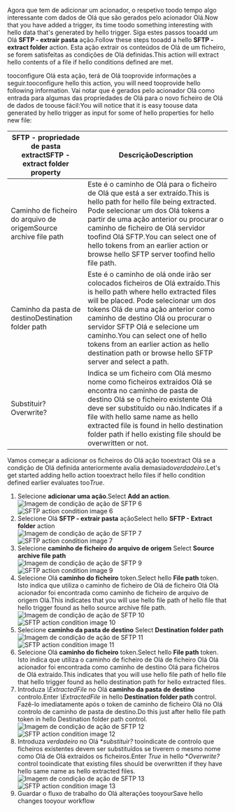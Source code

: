 <span data-ttu-id="afd2c-101">Agora que tem de adicionar um acionador, o respetivo toodo tempo algo interessante com dados de Olá que são gerados pelo acionador Olá.</span><span class="sxs-lookup"><span data-stu-id="afd2c-101">Now that you have added a trigger, its time toodo something interesting with hello data that's generated by hello trigger.</span></span> <span data-ttu-id="afd2c-102">Siga estes passos tooadd um Olá **SFTP - extrair pasta** ação.</span><span class="sxs-lookup"><span data-stu-id="afd2c-102">Follow these steps tooadd a hello **SFTP - extract folder** action.</span></span> <span data-ttu-id="afd2c-103">Esta ação extrair os conteúdos de Olá de um ficheiro, se forem satisfeitas as condições de Olá definidas.</span><span class="sxs-lookup"><span data-stu-id="afd2c-103">This action will extract hello contents of a file if hello conditions defined are met.</span></span> 

<span data-ttu-id="afd2c-104">tooconfigure Olá esta ação, terá de Olá tooprovide informações a seguir.</span><span class="sxs-lookup"><span data-stu-id="afd2c-104">tooconfigure hello this action, you will need tooprovide hello following information.</span></span> <span data-ttu-id="afd2c-105">Vai notar que é gerados pelo acionador Olá como entrada para algumas das propriedades de Olá para o novo ficheiro de Olá de dados de toouse fácil:</span><span class="sxs-lookup"><span data-stu-id="afd2c-105">You will notice that it is easy toouse data generated  by hello trigger as input for some of hello properties for hello new file:</span></span>

| <span data-ttu-id="afd2c-106">SFTP - propriedade de pasta extract</span><span class="sxs-lookup"><span data-stu-id="afd2c-106">SFTP - extract folder property</span></span> | <span data-ttu-id="afd2c-107">Descrição</span><span class="sxs-lookup"><span data-stu-id="afd2c-107">Description</span></span> |
| --- | --- |
| <span data-ttu-id="afd2c-108">Caminho de ficheiro do arquivo de origem</span><span class="sxs-lookup"><span data-stu-id="afd2c-108">Source archive file path</span></span> |<span data-ttu-id="afd2c-109">Este é o caminho de Olá para o ficheiro de Olá que está a ser extraído.</span><span class="sxs-lookup"><span data-stu-id="afd2c-109">This is hello path for hello file being extracted.</span></span> <span data-ttu-id="afd2c-110">Pode selecionar um dos Olá tokens a partir de uma ação anterior ou procurar o caminho de ficheiro de Olá servidor toofind Olá SFTP.</span><span class="sxs-lookup"><span data-stu-id="afd2c-110">You can select one of hello tokens from an earlier action or browse hello SFTP server toofind hello file path.</span></span> |
| <span data-ttu-id="afd2c-111">Caminho da pasta de destino</span><span class="sxs-lookup"><span data-stu-id="afd2c-111">Destination folder path</span></span> |<span data-ttu-id="afd2c-112">Este é o caminho de olá onde irão ser colocados ficheiros de Olá extraído.</span><span class="sxs-lookup"><span data-stu-id="afd2c-112">This is hello path where hello extracted files will be placed.</span></span> <span data-ttu-id="afd2c-113">Pode selecionar um dos tokens Olá de uma ação anterior como caminho de destino Olá ou procurar o servidor SFTP Olá e selecione um caminho.</span><span class="sxs-lookup"><span data-stu-id="afd2c-113">You can select one of hello tokens from an earlier action as hello destination path or browse hello SFTP server and select a path.</span></span> |
| <span data-ttu-id="afd2c-114">Substituir?</span><span class="sxs-lookup"><span data-stu-id="afd2c-114">Overwrite?</span></span> |<span data-ttu-id="afd2c-115">Indica se um ficheiro com Olá mesmo nome como ficheiros extraídos Olá se encontra no caminho de pasta de destino Olá se o ficheiro existente Olá deve ser substituído ou não.</span><span class="sxs-lookup"><span data-stu-id="afd2c-115">Indicates if a file with hello same name as hello extracted file is found in hello destination folder path if hello existing file should be overwritten or not.</span></span> |

<span data-ttu-id="afd2c-116">Vamos começar a adicionar os ficheiros do Olá ação tooextract Olá se a condição de Olá definida anteriormente avalia demasiado*verdadeiro*.</span><span class="sxs-lookup"><span data-stu-id="afd2c-116">Let's get started adding hello action tooextract hello files if hello condition defined earlier evaluates too*True*.</span></span> 

1. <span data-ttu-id="afd2c-117">Selecione **adicionar uma ação**.</span><span class="sxs-lookup"><span data-stu-id="afd2c-117">Select **Add an action**.</span></span>        
   <span data-ttu-id="afd2c-118">![Imagem de condição de ação de SFTP 6](./media/connectors-create-api-sftp/condition-6.png)</span><span class="sxs-lookup"><span data-stu-id="afd2c-118">![SFTP action condition image 6](./media/connectors-create-api-sftp/condition-6.png)</span></span>   
2. <span data-ttu-id="afd2c-119">Selecione Olá **SFTP - extrair pasta** ação</span><span class="sxs-lookup"><span data-stu-id="afd2c-119">Select hello **SFTP - Extract folder** action</span></span>      
   <span data-ttu-id="afd2c-120">![Imagem de condição de ação de SFTP 7](./media/connectors-create-api-sftp/condition-7.png)</span><span class="sxs-lookup"><span data-stu-id="afd2c-120">![SFTP action condition image 7](./media/connectors-create-api-sftp/condition-7.png)</span></span>   
3. <span data-ttu-id="afd2c-121">Selecione **caminho de ficheiro do arquivo de origem**            </span><span class="sxs-lookup"><span data-stu-id="afd2c-121">Select **Source archive file path**            </span></span>  
   <span data-ttu-id="afd2c-122">![Imagem de condição de ação de SFTP 9](./media/connectors-create-api-sftp/condition-9.png)</span><span class="sxs-lookup"><span data-stu-id="afd2c-122">![SFTP action condition image 9](./media/connectors-create-api-sftp/condition-9.png)</span></span>   
4. <span data-ttu-id="afd2c-123">Selecione Olá **caminho do ficheiro** token.</span><span class="sxs-lookup"><span data-stu-id="afd2c-123">Select hello **File path** token.</span></span> <span data-ttu-id="afd2c-124">Isto indica que utiliza o caminho de ficheiro de Olá de ficheiro Olá Olá acionador foi encontrada como caminho de ficheiro de arquivo de origem Olá.</span><span class="sxs-lookup"><span data-stu-id="afd2c-124">This indicates that you will use hello file path of hello file that hello trigger found as hello source archive file path.</span></span>           
   <span data-ttu-id="afd2c-125">![Imagem de condição de ação de SFTP 10](./media/connectors-create-api-sftp/condition-10.png)</span><span class="sxs-lookup"><span data-stu-id="afd2c-125">![SFTP action condition image 10](./media/connectors-create-api-sftp/condition-10.png)</span></span>   
5. <span data-ttu-id="afd2c-126">Selecione **caminho da pasta de destino**         </span><span class="sxs-lookup"><span data-stu-id="afd2c-126">Select **Destination folder path**         </span></span>  
   <span data-ttu-id="afd2c-127">![Imagem de condição de ação de SFTP 11](./media/connectors-create-api-sftp/condition-11.png)</span><span class="sxs-lookup"><span data-stu-id="afd2c-127">![SFTP action condition image 11](./media/connectors-create-api-sftp/condition-11.png)</span></span>   
6. <span data-ttu-id="afd2c-128">Selecione Olá **caminho do ficheiro** token.</span><span class="sxs-lookup"><span data-stu-id="afd2c-128">Select hello **File path** token.</span></span> <span data-ttu-id="afd2c-129">Isto indica que utiliza o caminho de ficheiro de Olá de ficheiro Olá Olá acionador foi encontrada como caminho de destino Olá para ficheiros de Olá extraído.</span><span class="sxs-lookup"><span data-stu-id="afd2c-129">This indicates that you will use hello file path of hello file that hello trigger found as hello destination path for hello extracted files.</span></span>   
7. <span data-ttu-id="afd2c-130">Introduza *\ExtractedFile* no Olá **caminho da pasta de destino** controlo.</span><span class="sxs-lookup"><span data-stu-id="afd2c-130">Enter *\ExtractedFile* in hello **Destination folder path** control.</span></span> <span data-ttu-id="afd2c-131">Fazê-lo imediatamente após o token de caminho de ficheiro Olá no Olá controlo de caminho de pasta de destino.</span><span class="sxs-lookup"><span data-stu-id="afd2c-131">Do this just after hello file path token in hello Destination folder path control.</span></span>         
   <span data-ttu-id="afd2c-132">![Imagem de condição de ação de SFTP 12](./media/connectors-create-api-sftp/condition-12.png)</span><span class="sxs-lookup"><span data-stu-id="afd2c-132">![SFTP action condition image 12](./media/connectors-create-api-sftp/condition-12.png)</span></span>   
8. <span data-ttu-id="afd2c-133">Introduza *verdadeiro* no Olá **substituir?* tooindicate de controlo que ficheiros existentes devem ser substituídos se tiverem o mesmo nome como Olá de Olá extraídos os ficheiros.</span><span class="sxs-lookup"><span data-stu-id="afd2c-133">Enter *True* in hello **Overwrite?* control tooindicate that existing files should be overwritten if they have hello same name as hello extracted files.</span></span>      
   <span data-ttu-id="afd2c-134">![Imagem de condição de ação de SFTP 13](./media/connectors-create-api-sftp/condition-13.png)</span><span class="sxs-lookup"><span data-stu-id="afd2c-134">![SFTP action condition image 13](./media/connectors-create-api-sftp/condition-13.png)</span></span>   
9. <span data-ttu-id="afd2c-135">Guardar o fluxo de trabalho do Olá alterações tooyour</span><span class="sxs-lookup"><span data-stu-id="afd2c-135">Save hello changes tooyour workflow</span></span>  

